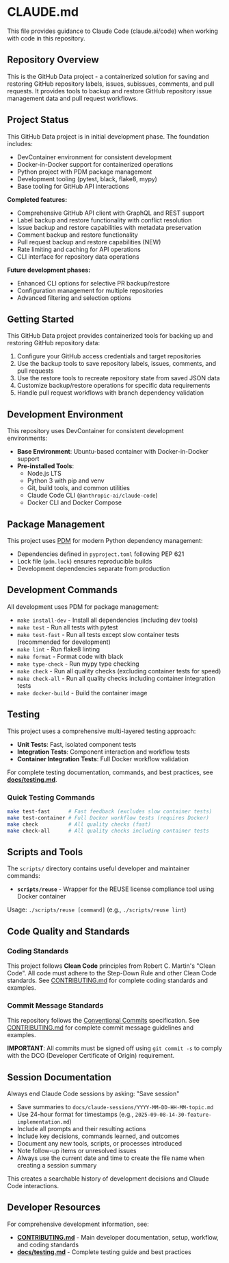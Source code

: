 # CLAUDE.md

This file provides guidance to Claude Code (claude.ai/code) when working with code in this repository.

## Repository Overview

This is the GitHub Data project - a containerized solution for saving and restoring GitHub repository labels, issues, subissues, comments, and pull requests. It provides tools to backup and restore GitHub repository issue management data and pull request workflows.

## Project Status

This GitHub Data project is in initial development phase. The foundation includes:
- DevContainer environment for consistent development
- Docker-in-Docker support for containerized operations
- Python project with PDM package management
- Development tooling (pytest, black, flake8, mypy)
- Base tooling for GitHub API interactions

**Completed features:**
- Comprehensive GitHub API client with GraphQL and REST support
- Label backup and restore functionality with conflict resolution
- Issue backup and restore capabilities with metadata preservation  
- Comment backup and restore functionality
- Pull request backup and restore capabilities (NEW)
- Rate limiting and caching for API operations
- CLI interface for repository data operations

**Future development phases:**
- Enhanced CLI options for selective PR backup/restore
- Configuration management for multiple repositories
- Advanced filtering and selection options

## Getting Started

This GitHub Data project provides containerized tools for backing up and restoring GitHub repository data:

1. Configure your GitHub access credentials and target repositories
2. Use the backup tools to save repository labels, issues, comments, and pull requests
3. Use the restore tools to recreate repository state from saved JSON data  
4. Customize backup/restore operations for specific data requirements
5. Handle pull request workflows with branch dependency validation

## Development Environment

This repository uses DevContainer for consistent development environments:

- **Base Environment**: Ubuntu-based container with Docker-in-Docker support
- **Pre-installed Tools**:
  - Node.js LTS
  - Python 3 with pip and venv
  - Git, build tools, and common utilities
  - Claude Code CLI (`@anthropic-ai/claude-code`)
  - Docker CLI and Docker Compose

## Package Management

This project uses [PDM](https://pdm.fming.dev/) for modern Python dependency management:
- Dependencies defined in `pyproject.toml` following PEP 621
- Lock file (`pdm.lock`) ensures reproducible builds
- Development dependencies separate from production

## Development Commands

All development uses PDM for package management:

- `make install-dev` - Install all dependencies (including dev tools)
- `make test` - Run all tests with pytest
- `make test-fast` - Run all tests except slow container tests (recommended for development)
- `make lint` - Run flake8 linting
- `make format` - Format code with black
- `make type-check` - Run mypy type checking
- `make check` - Run all quality checks (excluding container tests for speed)
- `make check-all` - Run all quality checks including container integration tests
- `make docker-build` - Build the container image

## Testing

This project uses a comprehensive multi-layered testing approach:

- **Unit Tests**: Fast, isolated component tests
- **Integration Tests**: Component interaction and workflow tests  
- **Container Integration Tests**: Full Docker workflow validation

For complete testing documentation, commands, and best practices, see **[docs/testing.md](docs/testing.md)**.

### Quick Testing Commands

```bash
make test-fast      # Fast feedback (excludes slow container tests)
make test-container # Full Docker workflow tests (requires Docker)
make check          # All quality checks (fast)
make check-all      # All quality checks including container tests
```

## Scripts and Tools

The `scripts/` directory contains useful developer and maintainer commands:

- **`scripts/reuse`** - Wrapper for the REUSE license compliance tool using Docker container

Usage: `./scripts/reuse [command]` (e.g., `./scripts/reuse lint`)

## Code Quality and Standards

### Coding Standards

This project follows **Clean Code** principles from Robert C. Martin's "Clean Code". All code must adhere to the Step-Down Rule and other Clean Code standards. See [CONTRIBUTING.md](CONTRIBUTING.md) for complete coding standards and examples.

### Commit Message Standards

This repository follows the [Conventional Commits](https://www.conventionalcommits.org/) specification. See [CONTRIBUTING.md](CONTRIBUTING.md) for complete commit message guidelines and examples.

**IMPORTANT**: All commits must be signed off using `git commit -s` to comply with the DCO (Developer Certificate of Origin) requirement.

## Session Documentation

Always end Claude Code sessions by asking: "Save session"

- Save summaries to `docs/claude-sessions/YYYY-MM-DD-HH-MM-topic.md`
- Use 24-hour format for timestamps (e.g., `2025-09-08-14-30-feature-implementation.md`)
- Include all prompts and their resulting actions
- Include key decisions, commands learned, and outcomes
- Document any new tools, scripts, or processes introduced
- Note follow-up items or unresolved issues
- Always use the current date and time to create the file name when creating a session summary

This creates a searchable history of development decisions and Claude Code interactions.

## Developer Resources

For comprehensive development information, see:
- **[CONTRIBUTING.md](CONTRIBUTING.md)** - Main developer documentation, setup, workflow, and coding standards
- **[docs/testing.md](docs/testing.md)** - Complete testing guide and best practices